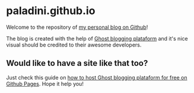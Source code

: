 # paladini.github.io
Welcome to the repository of [my personal blog on Github](http://paladini.github.io/)!

The blog is created with the help of [Ghost blogging plataform](http://www.ghost.org) and it's nice visual should be credited to their awesome developers.

## Would like to have a site like that too?

Just check this guide on [how to host Ghost blogging plataform for free on Github Pages](https://github.com/paladini/ghost-for-github-pages). Hope it help you!
